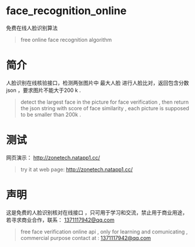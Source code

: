 # face_recognition_online
免费在线人脸识别算法  
> free online face recognition algorithm


# 简介
人脸识别在线核验接口，检测两张图片中 最大人脸 进行人脸比对，返回包含分数json ，要求图片不能大于200 k .
> detect the largest face in the picture  for face verification , then return the json string with score of face similarity , each picture is supposed to be smaller than 200k .

# 测试
网页演示： http://zonetech.natapp1.cc/
> try it at web page: http://zonetech.natapp1.cc/

# 声明
这是免费的人脸识别核对在线接口 ，只可用于学习和交流，禁止用于商业用途， 若寻求商业合作，联系： 1371117942@qq.com
> free face verification online api , only for learning and comunicating , commercial purpose contact at : 1371117942@qq.com


